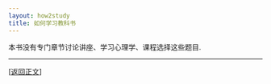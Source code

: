 ```yaml
---
layout: how2study
title: 如何学习教科书
---
```


本书没有专门章节讨论讲座、学习心理学、课程选择这些题目.

***

[[返回正文](how2study_3.html#asw07)]
